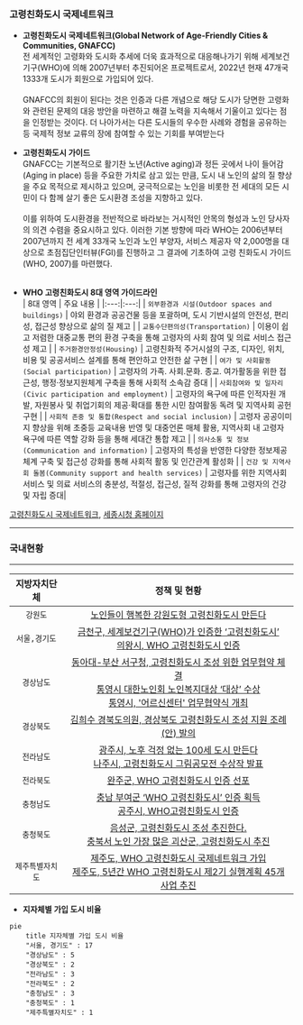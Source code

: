 ### 고령친화도시 국제네트워크

* **고령친화도시 국제네트워크(Global Network of Age-Friendly Cities & Communities, GNAFCC)** <br/>
전 세계적인 고령화와 도시화 추세에 더욱 효과적으로 대응해나가기 위해 세계보건기구(WHO)에 의해 2007년부터 추진되어온 프로젝트로서, 2022년 현재 47개국 1333개 도시가 회원으로 가입되어 있다.  
<br/>GNAFCC의 회원이 된다는 것은 인증과 다른 개념으로 해당 도시가 당면한 고령화와 관련된 문제의 대응 방안을 마련하고 해결 노력을 지속해서 기울이고 있다는 점을 인정받는 것이다. 더 나아가서는 다른 도시들의 우수한 사례와 경험을 공유하는 등 국제적 정보 교류의 장에 참여할 수 있는 기회를 부여받는다

* **고령친화도시 가이드** <br/>
GNAFCC는 기본적으로 활기찬 노년(Active aging)과 정든 곳에서 나이 들어감(Aging in place) 등을 주요한 가치로 삼고 있는 만큼, 도시 내 노인의 삶의 질 향상을 주요 목적으로 제시하고 있으며, 궁극적으로는 노인을 비롯한 전 세대의 모든 시민이 다 함께 살기 좋은 도시환경 조성을 지향하고 있다.  
<br/> 이를 위하여 도시환경을 전반적으로 바라보는 거시적인 안목의 형성과 노인 당사자의 의견 수렴을 중요시하고 있다. 이러한 기본 방향에 따라 WHO는 2006년부터 2007년까지 전 세계 33개국 노인과 노인 부양자, 서비스 제공자 약 2,000명을 대상으로 초점집단인터뷰(FGI)를 진행하고 그 결과에 기초하여 고령 친화도시 가이드(WHO, 2007)를 마련했다.<br/><br/>

* **WHO 고령친화도시 8대 영역 가이드라인**<br/>
  | 8대 영역 | 주요 내용 |
  |:---:|:---:|
  | `외부환경과 시설(Outdoor spaces and buildings)` | 야외 환경과 공공건물 등을 포괄하며, 도시 기반시설의 안전성, 편리성, 접근성 향상으로 삶의 질 제고 |
  | `교통수단편의성(Transportation)` | 이용이 쉽고 저렴한 대중교통 편의 환경 구축을 통해 고령자의 사회 참여 및 의료 서비스 접근성 제고 | 
  | `주거환경안정성(Housing)` | 고령친화적 주거시설의 구조, 디자인, 위치, 비용 및 공공서비스 설계를 통해 편안하고 안전한 삶 구현 |
  | `여가 및 사회활동(Social participation)` | 고령자의 가족․ 사회․문화․ 종교․ 여가활동을 위한 접근성, 행정·정보지원체계 구축을 통해 사회적 소속감 증대 |
  | `사회참여와 및 일자리(Civic participation and employment)` | 고령자의 욕구에 따른 인적자원 개발, 자원봉사 및 취업기회의 제공·확대를 통한 시민 참여활동 독려 및 지역사회 공헌 구현 |
  | `사회적 존중 및 통합(Respect and social inclusion)` | 고령자 공공이미지 향상을 위해 초중등 교육내용 반영 및 대중언론 매체 활용, 지역사회 내 고령자 욕구에 따른 역할 강화 등을 통해 세대간 통합 제고 |
  | `의사소통 및 정보(Communication and information)` | 고령자의 특성을 반영한 다양한 정보제공체계 구축 및 접근성 강화를 통해 사회적 활동 및 인간관계 활성화 |
  | `건강 및 지역사회 돌봄(Community support and health services)` | 고령자를 위한 지역사회서비스 및 의료 서비스의 충분성, 적절성, 접근성, 질적 강화를 통해 고령자의 건강 및 자립 증대|

[고령친화도시 국제네트워크](https://extranet.who.int/agefriendlyworld/), [세종시청 홈페이지](https://www.sejong.go.kr/citizen/sub05_0402.do;jsessionid=wDwIoFnTe2MfMCl1PxvJtlR7VXI8XfhwNdDVU2B68fOqf7Rq4UO43CtUPMx0YXMH.Portal_WAS2_servlet_engine5)
***
### 국내현황
***
| 지방자치단체 | 정책 및 현황 |
|:---:|:---:|
| `강원도` | [노인들이 행복한 강원도형 고령친화도시 만든다](http://www.kwnews.co.kr/nview.asp?s=501&aid=216031700101) |
| `서울,경기도` | [금천구, 세계보건기구(WHO)가 인증한 ‘고령친화도시’](http://www.viva100.com/main/view.php?key=20211025010006029)<br/>[의왕시, WHO 고령친화도시 인증](http://www.enewstoday.co.kr/news/articleView.html?idxno=1507071) |
| `경상남도` | [동아대-부산 서구청, 고령친화도시 조성 위한 업무협약 체결](http://www.busan.com/view/busan/view.php?code=2022040114332108171)<br/>[통영시 대한노인회 노인복지대상 ‘대상’ 수상](http://www.gndomin.com/news/articleView.html?idxno=307846)<br/>[통영시, '어르신센터' 업무협약식 개최](http://www.sisa-news.com/news/article.html?no=191056) |
| `경상북도` | [김희수 경북도의원, 경상북도 고령친화도시 조성 지원 조례(안) 발의](http://www.dkilbo.com/news/articleView.html?idxno=174343) |
| `전라남도` | [광주시, 노후 걱정 없는 100세 도시 만든다](https://www.breaknews.com/875403)<br/>[나주시, 고령친화도시 그림공모전 수상작 발표](http://daily.hankooki.com/news/articleView.html?idxno=693871) |
| `전라북도` | [완주군, WHO 고령친화도시 인증 선포](http://www.kukinews.com/newsView/kuk202203240148) |
| `충청남도` | [충남 부여군 ‘WHO 고령친화도시’ 인증 획득](http://daily.hankooki.com/news/articleView.html?idxno=802305)<br/>[공주시, WHO고령친화도시 인증](http://www.newsfreezone.co.kr/news/articleView.html?idxno=331637) |
| `충청북도` | [음성군, 고령친화도시 조성 추진한다.](http://www.dynews.co.kr/news/articleView.html?idxno=643333)<br/>[충북서 노인 가장 많은 괴산군, 고령친화도시 추진](https://www.khan.co.kr/local/Chungbuk/article/202201091254001) |
| `제주특별자치도` | [제주도, WHO 고령친화도시 국제네트워크 가입](http://www.jejusori.net/news/articleView.html?idxno=193662)<br/>[제주도, 5년간 WHO 고령친화도시 제2기 실행계획 45개 사업 추진](http://www.headlinejeju.co.kr/news/articleView.html?idxno=436711) |

* **지자체별 가입 도시 비율**
```mermaid
pie
    title 지자체별 가입 도시 비율
    "서울, 경기도" : 17
    "경상남도" : 5
    "경상북도" : 2
    "전라남도" : 3
    "전라북도" : 2
    "충청남도" : 3
    "충청북도" : 1
    "제주특별자치도" : 1
```
